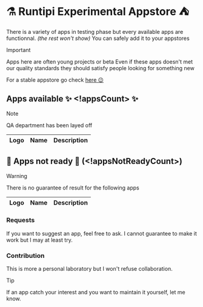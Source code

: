 # ⚗ Runtipi Experimental Appstore ⛺️
There is a variety of apps in testing phase but every available apps are functionnal. *(the rest won't show)*
You can safely add it to your appstores

> [!IMPORTANT]  
> Apps here are often young projects or beta
> Even if these apps doesn't met our quality standards they should satisfy people looking for something new

For a stable appstore go check [here 😉](https://github.com/Lancelot-Enguerrand/Runtipi-Appstore)

## Apps available ✨ <!appsCount> ✨
> [!NOTE]  
> QA department has been layed off

| Logo | Name | Description | 
| ---- | ---- | ----------- |
<!appsList>

## 🚧 Apps not ready 🔨 (<!appsNotReadyCount>)
> [!WARNING]
> There is no guarantee of result for the following apps

| Logo | Name | Description |
| ---- | ---- | ----------- |
<!appsNotReadyList>

### Requests
If you want to suggest an app, feel free to ask.
I cannot guarantee to make it work but I may at least try.

### Contribution
This is more a personal laboratory but I won't refuse collaboration.
> [!TIP]
> If an app catch your interest and you want to maintain it yourself, let me know.
